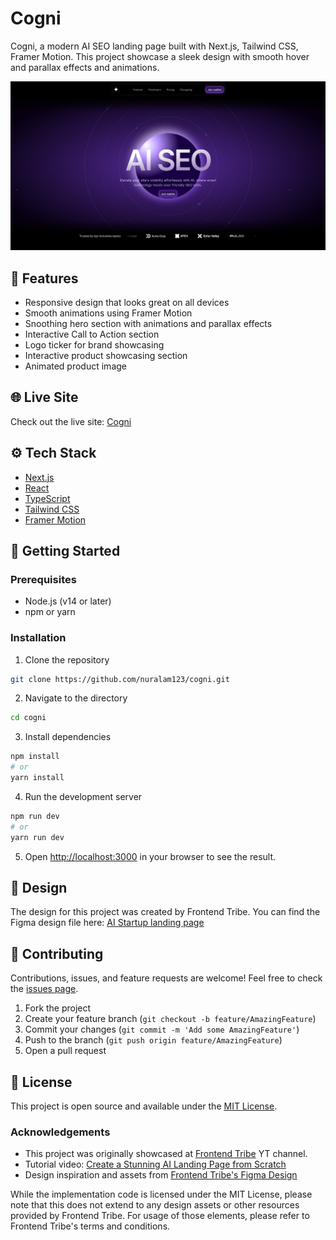 # Cogni

Cogni, a modern AI SEO landing page built with Next.js, Tailwind CSS, Framer Motion. This project showcase a sleek design with smooth hover and parallax effects and animations.

![Cogni Landing Page Showcase](./src/assets/cogni.png)

## 🌟 Features

- Responsive design that looks great on all devices
- Smooth animations using Framer Motion
- Snoothing hero section with animations and parallax effects
- Interactive Call to Action section
- Logo ticker for brand showcasing
- Interactive product showcasing section
- Animated product image

## 🌐 Live Site

Check out the live site: [Cogni](https://cogni-tau.vercel.app)

## ⚙️ Tech Stack

- [Next.js](https://nextjs.org/)
- [React](https://reactjs.org/)
- [TypeScript](https://www.typescriptlang.org/)
- [Tailwind CSS](https://tailwindcss.com/)
- [Framer Motion](https://www.framer.com/motion/)

## 🏁 Getting Started

### Prerequisites

- Node.js (v14 or later)
- npm or yarn

### Installation

1. Clone the repository

```sh
git clone https://github.com/nuralam123/cogni.git

```

2. Navigate to the directory

```sh
cd cogni
```

3. Install dependencies

```sh
npm install
# or
yarn install
```

4. Run the development server

```sh
npm run dev
# or
yarn run dev
```

5. Open [http://localhost:3000](http://localhost:3000) in your browser to see the result.

## 🎨 Design

The design for this project was created by Frontend Tribe. You can find the Figma design file here:
[AI Startup landing page](https://lp.frontendtribe.com/ai-startup-landing-page-resource-bundle)

## 🤝 Contributing

Contributions, issues, and feature requests are welcome! Feel free to check the [issues page](https://github.com/NurAlam123/cogni/issues).

1. Fork the project
2. Create your feature branch (`git checkout -b feature/AmazingFeature`)
3. Commit your changes (`git commit -m 'Add some AmazingFeature'`)
4. Push to the branch (`git push origin feature/AmazingFeature`)
5. Open a pull request

## 📝 License

This project is open source and available under the [MIT License](./LICENSE.md).

### Acknowledgements

- This project was originally showcased at [Frontend Tribe](https://www.youtube.com/@frontend-tribe) YT channel.
- Tutorial video: [Create a Stunning AI Landing Page from Scratch](https://youtu.be/Z7I5uSRHMHg)
- Design inspiration and assets from [Frontend Tribe's Figma Design](https://lp.frontendtribe.com/ai-startup-landing-page-resource-bundle)

While the implementation code is licensed under the MIT License, please note that this does not extend to any design assets or other resources provided by Frontend Tribe. For usage of those elements, please refer to Frontend Tribe's terms and conditions.
